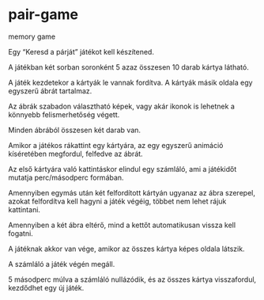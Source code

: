 # pair-game
memory game

Egy “Keresd a párját” játékot kell készítened.

A játékban két sorban soronként 5 azaz összesen 10 darab kártya látható.

A játék kezdetekor a kártyák le vannak fordítva. A kártyák másik oldala egy egyszerű ábrát tartalmaz.

Az ábrák szabadon választható képek, vagy akár ikonok is lehetnek a könnyebb felismerhetőség végett.

Minden ábrából összesen két darab van.

Amikor a játékos rákattint egy kártyára, az egy egyszerű animáció kíséretében megfordul, felfedve az ábrát.

Az első kártyára való kattintáskor elindul egy számláló, ami a játékidőt mutatja perc/másodperc formában.

Amennyiben egymás után két felfordított kártyán ugyanaz az ábra szerepel, azokat felfordítva kell hagyni a játék végéig, többet nem lehet rájuk kattintani.

Amennyiben a két ábra eltérő, mind a kettőt automatikusan vissza kell fogatni.

A játéknak akkor van vége, amikor az összes kártya képes oldala látszik.

A számláló a játék végén megáll.

5 másodperc múlva a számláló nullázódik, és az összes kártya visszafordul, kezdődhet egy új játék.
